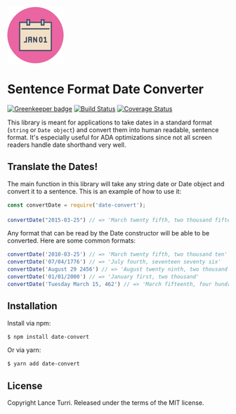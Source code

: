 ![date-convert](./images/logo.png)

# Sentence Format Date Converter

[![Greenkeeper badge](https://badges.greenkeeper.io/LanceTurri/date-convert.svg)](https://greenkeeper.io/)
[![Build Status](https://travis-ci.org/LanceTurri/date-convert.svg?branch=develop)](https://travis-ci.org/LanceTurri/date-convert)
[![Coverage Status](https://coveralls.io/repos/github/LanceTurri/date-convert/badge.svg?branch=develop)](https://coveralls.io/github/LanceTurri/date-convert?branch=develop)

This library is meant for applications to take dates in a standard format (`string` or `Date object`) and convert them into human readable, sentence format. It's especially useful for ADA optimizations since not all screen readers handle date shorthand very well. 

## Translate the Dates!
The main function in this library will take any string date or Date object and convert it to a sentence. This is an example of how to use it:

```javascript
const convertDate = require('date-convert');

convertDate("2015-03-25") // => 'March twenty fifth, two thousand fifteen'
```

Any format that can be read by the Date constructor will be able to be converted. Here are some common formats:

```javascript
convertDate('2010-03-25') // => 'March twenty fifth, two thousand ten'
convertDate('07/04/1776') // => 'July fourth, seventeen seventy six'
convertDate('August 29 2456') // => 'August twenty ninth, two thousand fifty six'
convertDate('01/01/2000') // => 'January first, two thousand'
convertDate('Tuesday March 15, 462') // => 'March fifteenth, four hundred sixty two'
```

## Installation

Install via npm:

```sh
$ npm install date-convert
```

Or via yarn:

```sh
$ yarn add date-convert
```

## License

Copyright Lance Turri. Released under the terms of the MIT license.
